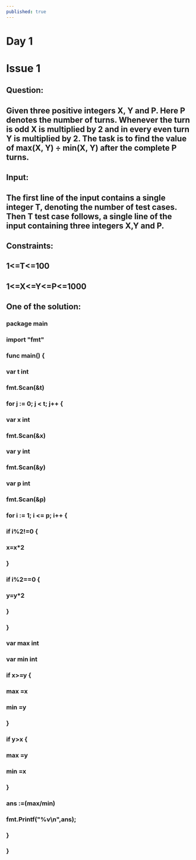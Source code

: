 ```yaml
---
published: true
---
```

# Day 1
# Issue 1

## **Question:**
## **Given three positive integers X, Y and P. Here P denotes the number of turns. Whenever the turn is odd X is multiplied by 2 and in every even turn Y is multiplied by 2. The task is to find the value of max(X, Y) ÷ min(X, Y) after the complete P turns.**

## **Input:**
## **The first line of the input contains a single integer T, denoting the number of test cases. Then T test case follows, a single line of the input containing three integers X,Y and P.**

## **Constraints:**
## **1<=T<=100**
## **1<=X<=Y<=P<=1000**

## **One of the solution:**
	
### package main
### import "fmt"
### func main() {
### 	var t int
###     fmt.Scan(&t)
###     for j := 0; j < t; j++ {
###         var x int
###         fmt.Scan(&x)
###         var y int
###         fmt.Scan(&y)
###         var p int
###         fmt.Scan(&p)
###         for i := 1; i <= p; i++ {
###         	if i%2!=0 {
###             	x=x*2
###             }
###             if i%2==0 {
###                 y=y*2
###             }
###         }
###         var max int
###         var min int
###         if x>=y {
###             max =x
###             min =y
###         }
###         if y>x {
###             max =y
###             min =x
###         }
###         ans :=(max/min)
###         fmt.Printf("%v\n",ans);
###     }
###     }
